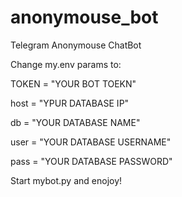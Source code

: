 # anonymouse_bot
Telegram Anonymouse ChatBot 

Change my.env params to:

TOKEN = "YOUR BOT TOEKN"

host = "YPUR DATABASE IP"

db = "YOUR DATABASE NAME"

user = "YOUR DATABASE USERNAME"

pass = "YOUR DATABASE PASSWORD"

Start mybot.py and enojoy!
